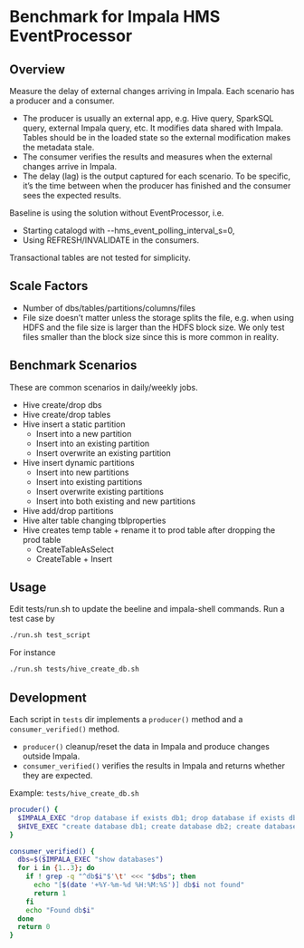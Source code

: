 # Benchmark for Impala HMS EventProcessor
## Overview
Measure the delay of external changes arriving in Impala. Each scenario has a producer and a consumer.
* The producer is usually an external app, e.g. Hive query, SparkSQL query, external Impala query, etc. It modifies data shared with Impala. Tables should be in the loaded state so the external modification makes the metadata stale.
* The consumer verifies the results and measures when the external changes arrive in Impala.
* The delay (lag) is the output captured for each scenario. To be specific, it’s the time between when the producer has finished and the consumer sees the expected results.

Baseline is using the solution without EventProcessor, i.e.
* Starting catalogd with --hms_event_polling_interval_s=0,
* Using REFRESH/INVALIDATE in the consumers.

Transactional tables are not tested for simplicity.

## Scale Factors
* Number of dbs/tables/partitions/columns/files
* File size doesn’t matter unless the storage splits the file, e.g. when using HDFS and the file size is larger than the HDFS block size. We only test files smaller than the block size since this is more common in reality.

## Benchmark Scenarios
These are common scenarios in daily/weekly jobs.
* Hive create/drop dbs
* Hive create/drop tables
* Hive insert a static partition
  * Insert into a new partition
  * Insert into an existing partition
  * Insert overwrite an existing partition
* Hive insert dynamic partitions
  * Insert into new partitions
  * Insert into existing partitions
  * Insert overwrite existing partitions
  * Insert into both existing and new partitions
* Hive add/drop partitions
* Hive alter table changing tblproperties
* Hive creates temp table + rename it to prod table after dropping the prod table
  * CreateTableAsSelect
  * CreateTable + Insert

## Usage

Edit tests/run.sh to update the beeline and impala-shell commands.
Run a test case by
```bash
./run.sh test_script
```
For instance
```bash
./run.sh tests/hive_create_db.sh
```

## Development
Each script in `tests` dir implements a `producer()` method and a `consumer_verified()` method.
* `producer()` cleanup/reset the data in Impala and produce changes outside Impala.
* `consumer_verified()` verifies the results in Impala and returns whether they are expected.

Example: `tests/hive_create_db.sh`
```bash
procuder() {
  $IMPALA_EXEC "drop database if exists db1; drop database if exists db2; drop database if exists db3"
  $HIVE_EXEC "create database db1; create database db2; create database db3"
}

consumer_verified() {
  dbs=$($IMPALA_EXEC "show databases")
  for i in {1..3}; do
    if ! grep -q "^db$i"$'\t' <<< "$dbs"; then
      echo "[$(date '+%Y-%m-%d %H:%M:%S')] db$i not found"
      return 1
    fi  
    echo "Found db$i"
  done
  return 0
}
```